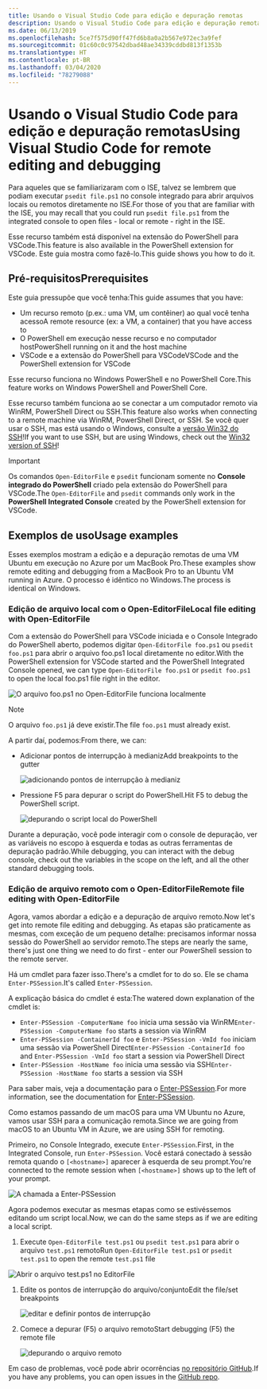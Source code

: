 ```yaml
---
title: Usando o Visual Studio Code para edição e depuração remotas
description: Usando o Visual Studio Code para edição e depuração remotas
ms.date: 06/13/2019
ms.openlocfilehash: 5ce7f575d90ff47fd6b8a0a2b567e972ec3a9fef
ms.sourcegitcommit: 01c60c0c97542dbad48ae34339cddbd813f1353b
ms.translationtype: HT
ms.contentlocale: pt-BR
ms.lasthandoff: 03/04/2020
ms.locfileid: "78279088"
---
```

# <a name="using-visual-studio-code-for-remote-editing-and-debugging"></a><span data-ttu-id="3c5b6-103">Usando o Visual Studio Code para edição e depuração remotas</span><span class="sxs-lookup"><span data-stu-id="3c5b6-103">Using Visual Studio Code for remote editing and debugging</span></span>

<span data-ttu-id="3c5b6-104">Para aqueles que se familiarizaram com o ISE, talvez se lembrem que podiam executar `psedit file.ps1` no console integrado para abrir arquivos locais ou remotos diretamente no ISE.</span><span class="sxs-lookup"><span data-stu-id="3c5b6-104">For those of you that are familiar with the ISE, you may recall that you could run `psedit file.ps1` from the integrated console to open files - local or remote - right in the ISE.</span></span>

<span data-ttu-id="3c5b6-105">Esse recurso também está disponível na extensão do PowerShell para VSCode.</span><span class="sxs-lookup"><span data-stu-id="3c5b6-105">This feature is also available in the PowerShell extension for VSCode.</span></span> <span data-ttu-id="3c5b6-106">Este guia mostra como fazê-lo.</span><span class="sxs-lookup"><span data-stu-id="3c5b6-106">This guide shows you how to do it.</span></span>

## <a name="prerequisites"></a><span data-ttu-id="3c5b6-107">Pré-requisitos</span><span class="sxs-lookup"><span data-stu-id="3c5b6-107">Prerequisites</span></span>

<span data-ttu-id="3c5b6-108">Este guia pressupõe que você tenha:</span><span class="sxs-lookup"><span data-stu-id="3c5b6-108">This guide assumes that you have:</span></span>

- <span data-ttu-id="3c5b6-109">Um recurso remoto (p.ex.: uma VM, um contêiner) ao qual você tenha acesso</span><span class="sxs-lookup"><span data-stu-id="3c5b6-109">A remote resource (ex: a VM, a container) that you have access to</span></span>
- <span data-ttu-id="3c5b6-110">O PowerShell em execução nesse recurso e no computador host</span><span class="sxs-lookup"><span data-stu-id="3c5b6-110">PowerShell running on it and the host machine</span></span>
- <span data-ttu-id="3c5b6-111">VSCode e a extensão do PowerShell para VSCode</span><span class="sxs-lookup"><span data-stu-id="3c5b6-111">VSCode and the PowerShell extension for VSCode</span></span>

<span data-ttu-id="3c5b6-112">Esse recurso funciona no Windows PowerShell e no PowerShell Core.</span><span class="sxs-lookup"><span data-stu-id="3c5b6-112">This feature works on Windows PowerShell and PowerShell Core.</span></span>

<span data-ttu-id="3c5b6-113">Esse recurso também funciona ao se conectar a um computador remoto via WinRM, PowerShell Direct ou SSH.</span><span class="sxs-lookup"><span data-stu-id="3c5b6-113">This feature also works when connecting to a remote machine via WinRM, PowerShell Direct, or SSH.</span></span> <span data-ttu-id="3c5b6-114">Se você quer usar o SSH, mas está usando o Windows, consulte a [versão Win32 do SSH](https://github.com/PowerShell/Win32-OpenSSH)!</span><span class="sxs-lookup"><span data-stu-id="3c5b6-114">If you want to use SSH, but are using Windows, check out the [Win32 version of SSH](https://github.com/PowerShell/Win32-OpenSSH)!</span></span>

> [!IMPORTANT]
> <span data-ttu-id="3c5b6-115">Os comandos `Open-EditorFile` e `psedit` funcionam somente no **Console integrado do PowerShell** criado pela extensão do PowerShell para VSCode.</span><span class="sxs-lookup"><span data-stu-id="3c5b6-115">The `Open-EditorFile` and `psedit` commands only work in the **PowerShell Integrated Console** created by the PowerShell extension for VSCode.</span></span>

## <a name="usage-examples"></a><span data-ttu-id="3c5b6-116">Exemplos de uso</span><span class="sxs-lookup"><span data-stu-id="3c5b6-116">Usage examples</span></span>

<span data-ttu-id="3c5b6-117">Esses exemplos mostram a edição e a depuração remotas de uma VM Ubuntu em execução no Azure por um MacBook Pro.</span><span class="sxs-lookup"><span data-stu-id="3c5b6-117">These examples show remote editing and debugging from a MacBook Pro to an Ubuntu VM running in Azure.</span></span> <span data-ttu-id="3c5b6-118">O processo é idêntico no Windows.</span><span class="sxs-lookup"><span data-stu-id="3c5b6-118">The process is identical on Windows.</span></span>

### <a name="local-file-editing-with-open-editorfile"></a><span data-ttu-id="3c5b6-119">Edição de arquivo local com o Open-EditorFile</span><span class="sxs-lookup"><span data-stu-id="3c5b6-119">Local file editing with Open-EditorFile</span></span>

<span data-ttu-id="3c5b6-120">Com a extensão do PowerShell para VSCode iniciada e o Console Integrado do PowerShell aberto, podemos digitar `Open-EditorFile foo.ps1` ou `psedit foo.ps1` para abrir o arquivo foo.ps1 local diretamente no editor.</span><span class="sxs-lookup"><span data-stu-id="3c5b6-120">With the PowerShell extension for VSCode started and the PowerShell Integrated Console opened, we can type `Open-EditorFile foo.ps1` or `psedit foo.ps1` to open the local foo.ps1 file right in the editor.</span></span>

![O arquivo foo.ps1 no Open-EditorFile funciona localmente](media/Using-VSCode-for-Remote-Editing-and-Debugging/1-open-local-file.png)

>[!NOTE]
> <span data-ttu-id="3c5b6-122">O arquivo `foo.ps1` já deve existir.</span><span class="sxs-lookup"><span data-stu-id="3c5b6-122">The file `foo.ps1` must already exist.</span></span>

<span data-ttu-id="3c5b6-123">A partir daí, podemos:</span><span class="sxs-lookup"><span data-stu-id="3c5b6-123">From there, we can:</span></span>

- <span data-ttu-id="3c5b6-124">Adicionar pontos de interrupção à medianiz</span><span class="sxs-lookup"><span data-stu-id="3c5b6-124">Add breakpoints to the gutter</span></span>

  ![adicionando pontos de interrupção à medianiz](media/Using-VSCode-for-Remote-Editing-and-Debugging/2-adding-breakpoint-gutter.png)

- <span data-ttu-id="3c5b6-126">Pressione F5 para depurar o script do PowerShell.</span><span class="sxs-lookup"><span data-stu-id="3c5b6-126">Hit F5 to debug the PowerShell script.</span></span>

  ![depurando o script local do PowerShell](media/Using-VSCode-for-Remote-Editing-and-Debugging/3-local-debug.png)

<span data-ttu-id="3c5b6-128">Durante a depuração, você pode interagir com o console de depuração, ver as variáveis no escopo à esquerda e todas as outras ferramentas de depuração padrão.</span><span class="sxs-lookup"><span data-stu-id="3c5b6-128">While debugging, you can interact with the debug console, check out the variables in the scope on the left, and all the other standard debugging tools.</span></span>

### <a name="remote-file-editing-with-open-editorfile"></a><span data-ttu-id="3c5b6-129">Edição de arquivo remoto com o Open-EditorFile</span><span class="sxs-lookup"><span data-stu-id="3c5b6-129">Remote file editing with Open-EditorFile</span></span>

<span data-ttu-id="3c5b6-130">Agora, vamos abordar a edição e a depuração de arquivo remoto.</span><span class="sxs-lookup"><span data-stu-id="3c5b6-130">Now let's get into remote file editing and debugging.</span></span> <span data-ttu-id="3c5b6-131">As etapas são praticamente as mesmas, com exceção de um pequeno detalhe: precisamos informar nossa sessão do PowerShell ao servidor remoto.</span><span class="sxs-lookup"><span data-stu-id="3c5b6-131">The steps are nearly the same, there's just one thing we need to do first - enter our PowerShell session to the remote server.</span></span>

<span data-ttu-id="3c5b6-132">Há um cmdlet para fazer isso.</span><span class="sxs-lookup"><span data-stu-id="3c5b6-132">There's a cmdlet for to do so.</span></span> <span data-ttu-id="3c5b6-133">Ele se chama `Enter-PSSession`.</span><span class="sxs-lookup"><span data-stu-id="3c5b6-133">It's called `Enter-PSSession`.</span></span>

<span data-ttu-id="3c5b6-134">A explicação básica do cmdlet é esta:</span><span class="sxs-lookup"><span data-stu-id="3c5b6-134">The watered down explanation of the cmdlet is:</span></span>

- <span data-ttu-id="3c5b6-135">`Enter-PSSession -ComputerName foo` inicia uma sessão via WinRM</span><span class="sxs-lookup"><span data-stu-id="3c5b6-135">`Enter-PSSession -ComputerName foo` starts a session via WinRM</span></span>
- <span data-ttu-id="3c5b6-136">`Enter-PSSession -ContainerId foo` e `Enter-PSSession -VmId foo` iniciam uma sessão via PowerShell Direct</span><span class="sxs-lookup"><span data-stu-id="3c5b6-136">`Enter-PSSession -ContainerId foo` and `Enter-PSSession -VmId foo` start a session via PowerShell Direct</span></span>
- <span data-ttu-id="3c5b6-137">`Enter-PSSession -HostName foo` inicia uma sessão via SSH</span><span class="sxs-lookup"><span data-stu-id="3c5b6-137">`Enter-PSSession -HostName foo` starts a session via SSH</span></span>

<span data-ttu-id="3c5b6-138">Para saber mais, veja a documentação para o [Enter-PSSession](/powershell/module/microsoft.powershell.core/enter-pssession).</span><span class="sxs-lookup"><span data-stu-id="3c5b6-138">For more information, see the documentation for [Enter-PSSession](/powershell/module/microsoft.powershell.core/enter-pssession).</span></span>

<span data-ttu-id="3c5b6-139">Como estamos passando de um macOS para uma VM Ubuntu no Azure, vamos usar SSH para a comunicação remota.</span><span class="sxs-lookup"><span data-stu-id="3c5b6-139">Since we are going from macOS to an Ubuntu VM in Azure, we are using SSH for remoting.</span></span>

<span data-ttu-id="3c5b6-140">Primeiro, no Console Integrado, execute `Enter-PSSession`.</span><span class="sxs-lookup"><span data-stu-id="3c5b6-140">First, in the Integrated Console, run `Enter-PSSession`.</span></span> <span data-ttu-id="3c5b6-141">Você estará conectado à sessão remota quando o `[<hostname>]` aparecer à esquerda de seu prompt.</span><span class="sxs-lookup"><span data-stu-id="3c5b6-141">You're connected to the remote session when `[<hostname>]` shows up to the left of your prompt.</span></span>

![A chamada a Enter-PSSession](media/Using-VSCode-for-Remote-Editing-and-Debugging/4-enter-pssession.png)

<span data-ttu-id="3c5b6-143">Agora podemos executar as mesmas etapas como se estivéssemos editando um script local.</span><span class="sxs-lookup"><span data-stu-id="3c5b6-143">Now, we can do the same steps as if we are editing a local script.</span></span>

1. <span data-ttu-id="3c5b6-144">Execute `Open-EditorFile test.ps1` ou `psedit test.ps1` para abrir o arquivo `test.ps1` remoto</span><span class="sxs-lookup"><span data-stu-id="3c5b6-144">Run `Open-EditorFile test.ps1` or `psedit test.ps1` to open the remote `test.ps1` file</span></span>

  ![Abrir o arquivo test.ps1 no EditorFile](media/Using-VSCode-for-Remote-Editing-and-Debugging/5-open-remote-file.png)

1. <span data-ttu-id="3c5b6-146">Edite os pontos de interrupção do arquivo/conjunto</span><span class="sxs-lookup"><span data-stu-id="3c5b6-146">Edit the file/set breakpoints</span></span>

   ![editar e definir pontos de interrupção](media/Using-VSCode-for-Remote-Editing-and-Debugging/6-set-breakpoints.png)

1. <span data-ttu-id="3c5b6-148">Comece a depurar (F5) o arquivo remoto</span><span class="sxs-lookup"><span data-stu-id="3c5b6-148">Start debugging (F5) the remote file</span></span>

   ![depurando o arquivo remoto](media/Using-VSCode-for-Remote-Editing-and-Debugging/7-start-debugging.png)

<span data-ttu-id="3c5b6-150">Em caso de problemas, você pode abrir ocorrências [no repositório GitHub](https://github.com/powershell/vscode-powershell).</span><span class="sxs-lookup"><span data-stu-id="3c5b6-150">If you have any problems, you can open issues in the [GitHub repo](https://github.com/powershell/vscode-powershell).</span></span>

